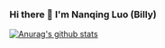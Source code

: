 ### Hi there 👋 I'm Nanqing Luo (Billy)

<!--
**Billy1900/Billy1900** is a ✨ _special_ ✨ repository because its `README.md` (this file) appears on your GitHub profile.

Here are some ideas to get you started:

- 🔭 I’m currently working on Machine Learning, Differential Privacy, DeepFake
- 🌱 I’m currently learning Machine Learning, Differential Privacy, DeepFake, Blockchain
- 👯 I’m looking to collaborate on Machine Learning, Differential Privacy, DeepFake
- 🤔 I’m looking for help with Detection of DeepFake
- 💬 Ask me about Blockchain, Secure Machine Learning
- 📫 How to reach me: To see the email address behind my profile on the left.
- 😄 Pronouns: ...
- ⚡ Fun fact: ...
-->


[![Anurag's github stats](https://github-readme-stats.vercel.app/api?username=Billy1900&count_private=true&show_icons=true&theme=radical)](https://github.com/anuraghazra/github-readme-stats)
